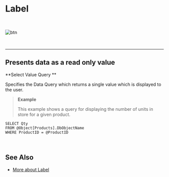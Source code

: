 
# Label

<br/>

![btn](https://profitbasedocs.blob.core.windows.net/images/headings.png)

<br/>

___                                                                 

## Presents data as a read only value 

**Select Value Query ** 

Specifies the Data Query which returns a single value which is displayed to the user. 
>**Example** 
>
>This example shows a query for displaying the number of units in store for a given product. 
>
    SELECT Qty  
    FROM @Object[Products].DbObjectName  
    WHERE ProductID = @ProductID

<br/>

## See Also

* [More about Label](../../workbooks/components/uielements/label.md) 